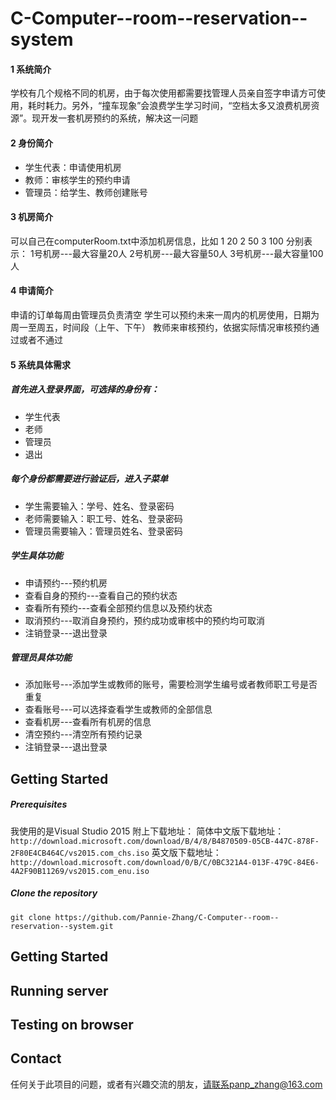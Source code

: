 # C-Computer--room--reservation--system
#### 1 系统简介
学校有几个规格不同的机房，由于每次使用都需要找管理人员亲自签字申请方可使用，耗时耗力。另外，“撞车现象”会浪费学生学习时间，“空档太多又浪费机房资源”。现开发一套机房预约的系统，解决这一问题
#### 2 身份简介
  * 学生代表：申请使用机房
  * 教师：审核学生的预约申请
  * 管理员：给学生、教师创建账号
#### 3 机房简介
   可以自己在computerRoom.txt中添加机房信息，比如
   1 20
   2 50
   3 100
   分别表示：
   1号机房---最大容量20人
   2号机房---最大容量50人
   3号机房---最大容量100人
#### 4 申请简介
   申请的订单每周由管理员负责清空
   学生可以预约未来一周内的机房使用，日期为周一至周五，时间段（上午、下午）
   教师来审核预约，依据实际情况审核预约通过或者不通过
#### 5 系统具体需求
##### 首先进入登录界面，可选择的身份有：
   * 学生代表
   * 老师
   * 管理员
   * 退出
##### 每个身份都需要进行验证后，进入子菜单
   * 学生需要输入：学号、姓名、登录密码
   * 老师需要输入：职工号、姓名、登录密码
   * 管理员需要输入：管理员姓名、登录密码
##### 学生具体功能
   * 申请预约---预约机房
   * 查看自身的预约---查看自己的预约状态
   * 查看所有预约---查看全部预约信息以及预约状态
   * 取消预约---取消自身预约，预约成功或审核中的预约均可取消
   * 注销登录---退出登录
##### 管理员具体功能
   * 添加账号---添加学生或教师的账号，需要检测学生编号或者教师职工号是否重复
   * 查看账号---可以选择查看学生或教师的全部信息
   * 查看机房---查看所有机房的信息
   * 清空预约---清空所有预约记录
   * 注销登录---退出登录
## Getting Started 
##### Prerequisites
我使用的是Visual Studio 2015
附上下载地址：
简体中文版下载地址：`http://download.microsoft.com/download/B/4/8/B4870509-05CB-447C-878F-2F80E4CB464C/vs2015.com_chs.iso`
英文版下载地址：`http://download.microsoft.com/download/0/B/C/0BC321A4-013F-479C-84E6-4A2F90B11269/vs2015.com_enu.iso`
##### Clone the repository
`git clone https://github.com/Pannie-Zhang/C-Computer--room--reservation--system.git`
## Getting Started 
## Running server
## Testing on browser
 
## Contact 
任何关于此项目的问题，或者有兴趣交流的朋友，请联系panp_zhang@163.com
